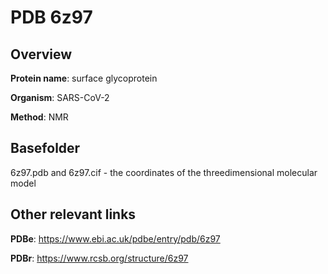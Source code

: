 # PDB 6z97

## Overview

**Protein name**: surface glycoprotein

**Organism**: SARS-CoV-2

**Method**: NMR



## Basefolder

6z97.pdb and 6z97.cif - the coordinates of the threedimensional molecular model



## Other relevant links 
**PDBe**:  https://www.ebi.ac.uk/pdbe/entry/pdb/6z97
 
**PDBr**: https://www.rcsb.org/structure/6z97 
